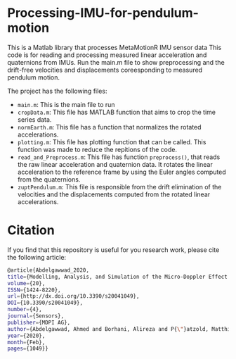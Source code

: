 # Processing-IMU-for-pendulum-motion
This is a Matlab library that processes MetaMotionR IMU sensor data 
This code is for reading and processing measured linear acceleration and quaternions from IMUs. Run the main.m file to show preprocessing and the drift-free velocities and displacements coreesponding to measured pendulum motion.

The project has the following files:
- `main.m`: This is the main file to run
- `cropData.m`: This file has MATLAB function that aims to crop the time series data.
- `normEarth.m`: This file has a function that normalizes the rotated accelerations.
- `plotting.m`: This file has plotting function that can be called. This function was made to reduce the repitions of the code.
- `read_and_Preprocess.m`: This file has function `preprocess()`, that reads the raw linear acceleration and quaternion data. It rotates the linear acceleration to the reference frame by using the Euler angles computed from the quaternions.
- `zuptPendulum.m`: This file is responsible from the drift elimination of the velocities and the displacements computed from the rotated linear accelerations.

# Citation

If you find that this repository is useful for you research work, please cite the following article:

```bash
@article{Abdelgawwad_2020, 
title={Modelling, Analysis, and Simulation of the Micro-Doppler Effect in Wideband Indoor Channels with Confirmation Through Pendulum Experiments}, 
volume={20},
ISSN={1424-8220}, 
url={http://dx.doi.org/10.3390/s20041049},
DOI={10.3390/s20041049}, 
number={4}, 
journal={Sensors},
publisher={MDPI AG},
author={Abdelgawwad, Ahmed and Borhani, Alireza and P{\"}atzold, Matthias}, 
year={2020}, 
month={Feb},
pages={1049}}
```
